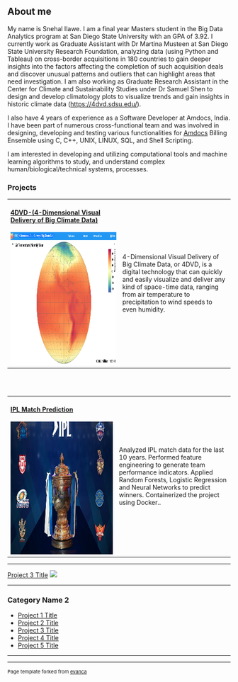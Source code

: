 ## About me
My name is Snehal Ilawe. I am a final year Masters student in the Big Data Analytics program at San Diego State University with an GPA of 3.92. I currently work as Graduate Assistant with Dr Martina Musteen  at San Diego State University Research Foundation, analyzing data (using Python and Tableau) on cross-border acquisitions in 180 countries to gain deeper insights into the factors affecting the completion of such acquisition deals and discover unusual patterns and outliers that can highlight areas that need investigation. I am also working as Graduate Research Assistant in the Center for Climate and Sustainability Studies under Dr Samuel Shen to design and develop climatology plots to visualize trends and gain insights in historic climate data (https://4dvd.sdsu.edu/).

I also have 4 years of experience as a Software Developer at Amdocs, India. I have been part of numerous cross-functional team and was involved in designing, developing and testing various functionalities for [Amdocs](https://www.amdocs.com/) Billing Ensemble using C, C++, UNIX, LINUX, SQL, and Shell Scripting.

I am interested in developing and utilizing computational tools and machine learning algorithms to study, and understand complex human/biological/technical systems, processes.  


### Projects 
  
 <table width="1000px" ">
 <tr>
   <td width="500px">
    <h4><a href="https://4dvd.sdsu.edu/">4DVD-(4-Dimensional Visual Delivery of Big Climate Data)</a></h4>
    <img src="images/4DVD.png?raw=true" width="500" height="300"/>
   </td>
   <td width="500px">
     <p>4-Dimensional Visual Delivery of Big Climate Data, or 4DVD, is a digital technology that can quickly and easily visualize and deliver any kind of space-time data, ranging from air temperature to precipitation to wind speeds to even humidity.
   </td>
  </tr>
  </table>
  <br></br>
 <table width="1000px" "> 
 <tr>
   <td width="500px">
    <h4><a href="https://github.com/snehaldhadge/IPL_Match_Prediction_using_Docker">IPL Match Prediction</a></h4>
    <img src="images/IPL.png?raw=true" width="500" height="300"/>
   </td>
   <td width="500px">
     <p>Analyzed IPL match data for the last 10 years.
        Performed feature engineering to generate team performance indicators.
        Applied Random Forests, Logistic Regression and Neural Networks to predict winners.
        Containerized the project using Docker..
   </td>
  </tr>

</table>

---
[Project 3 Title](http://example.com/)
<img src="images/dummy_thumbnail.jpg?raw=true"/>

---

### Category Name 2

- [Project 1 Title](http://example.com/)
- [Project 2 Title](http://example.com/)
- [Project 3 Title](http://example.com/)
- [Project 4 Title](http://example.com/)
- [Project 5 Title](http://example.com/)

---




---
<p style="font-size:11px">Page template forked from <a href="https://github.com/evanca/quick-portfolio">evanca</a></p>
<!-- Remove above link if you don't want to attibute -->
